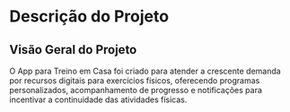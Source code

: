 # Descrição do Projeto

## Visão Geral do Projeto

O App para Treino em Casa foi criado para atender a crescente demanda por recursos digitais para exercícios físicos, oferecendo programas personalizados, acompanhamento de progresso e notificações para incentivar a continuidade das atividades físicas.